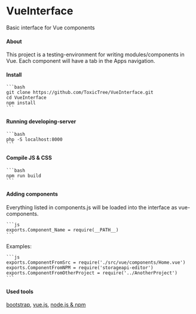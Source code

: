 # VueInterface
Basic interface for Vue components

#### About
This project is a testing-environment for writing modules/components in Vue.
Each component will have a tab in the Apps navigation.

#### Install
    ```bash
    git clone https://github.com/ToxicTree/VueInterface.git
    cd VueInterface
    npm install
    ```

#### Running developing-server
    ```bash
    php -S localhost:8000
    ```

#### Compile JS & CSS
    ```bash
    npm run build
    ```

#### Adding components
Everything listed in components.js will be loaded into the interface as vue-components.

    ```js
    exports.Component_Name = require(__PATH__)
    ```

Examples:

    ```js
    exports.ComponentFromSrc = require('./src/vue/components/Home.vue')
    exports.ComponentFromNPM = require('storageapi-editor')
    exports.ComponentFromOtherProject = require('../AnotherProject')
    ```

#### Used tools

[bootstrap](http://getbootstrap.com/), [vue.js](https://vuejs.org/), [node.js & npm](https://nodejs.org/en/)
